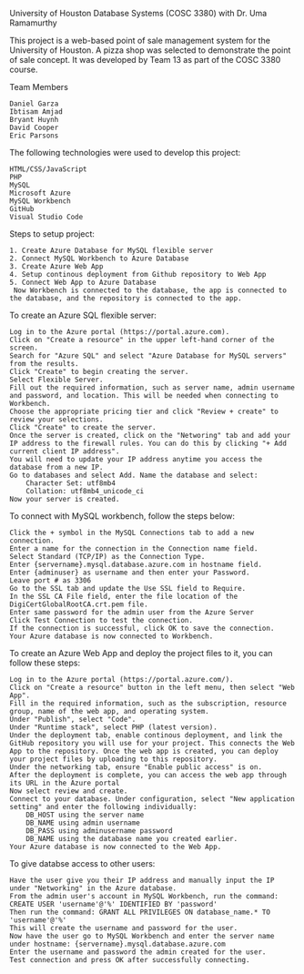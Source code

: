 University of Houston Database Systems (COSC 3380) with Dr. Uma Ramamurthy

This project is a web-based point of sale management system for the University of Houston. A pizza shop was selected to demonstrate the point of sale concept. It was developed by Team 13 as part of the COSC 3380 course. 

Team Members

    Daniel Garza
    Ibtisam Amjad
    Bryant Huynh
    David Cooper
    Eric Parsons

The following technologies were used to develop this project:

    HTML/CSS/JavaScript
    PHP
    MySQL
    Microsoft Azure
    MySQL Workbench
    GitHub
    Visual Studio Code

Steps to setup project:

    1. Create Azure Database for MySQL flexible server
    2. Connect MySQL Workbench to Azure Database
    3. Create Azure Web App
    4. Setup continous deployment from Github repository to Web App
    5. Connect Web App to Azure Database
     Now Workbench is connected to the database, the app is connected to the database, and the repository is connected to the app.

To create an Azure SQL flexible server:

    Log in to the Azure portal (https://portal.azure.com).
    Click on "Create a resource" in the upper left-hand corner of the screen.
    Search for "Azure SQL" and select "Azure Database for MySQL servers" from the results.
    Click "Create" to begin creating the server.
    Select Flexible Server.
    Fill out the required information, such as server name, admin username and password, and location. This will be needed when connecting to Workbench.
    Choose the appropriate pricing tier and click "Review + create" to review your selections.
    Click "Create" to create the server.
    Once the server is created, click on the "Networing" tab and add your IP address to the firewall rules. You can do this by clicking "+ Add current client IP address".
    You will need to update your IP address anytime you access the database from a new IP.
    Go to databases and select Add. Name the database and select:
        Character Set: utf8mb4
        Collation: utf8mb4_unicode_ci
    Now your server is created.

To connect with MySQL workbench, follow the steps below:

    Click the + symbol in the MySQL Connections tab to add a new connection.
    Enter a name for the connection in the Connection name field.
    Select Standard (TCP/IP) as the Connection Type.
    Enter {servername}.mysql.database.azure.com in hostname field.
    Enter {adminuser} as username and then enter your Password.
    Leave port # as 3306
    Go to the SSL tab and update the Use SSL field to Require.
    In the SSL CA File field, enter the file location of the DigiCertGlobalRootCA.crt.pem file.
    Enter same password for the admin user from the Azure Server
    Click Test Connection to test the connection.
    If the connection is successful, click OK to save the connection.
    Your Azure database is now connected to Workbench.


To create an Azure Web App and deploy the project files to it, you can follow these steps:

    Log in to the Azure portal (https://portal.azure.com/).
    Click on "Create a resource" button in the left menu, then select "Web App".
    Fill in the required information, such as the subscription, resource group, name of the web app, and operating system.
    Under "Publish", select "Code".
    Under "Runtime stack", select PHP (latest version).
    Under the deployment tab, enable continous deployment, and link the GitHub repository you will use for your project. This connects the Web App to the repository. Once the web app is created, you can deploy your project files by uploading to this repository.
    Under the networking tab, ensure "Enable public access" is on.
    After the deployment is complete, you can access the web app through its URL in the Azure portal
    Now select review and create.
    Connect to your database. Under configuration, select "New application setting" and enter the following individually:
        DB_HOST using the server name
        DB_NAME using admin username
        DB_PASS using adminusername password
        DB_NAME using the database name you created earlier.
    Your Azure database is now connected to the Web App.

To give databse access to other users:

    Have the user give you their IP address and manually input the IP under "Networking" in the Azure database. 
    From the admin user's account in MySQL Workbench, run the command: CREATE USER 'username'@'%' IDENTIFIED BY 'password'
    Then run the command: GRANT ALL PRIVILEGES ON database_name.* TO 'username'@'%'
    This will create the username and password for the user.
    Now have the user go to MySQL Workbench and enter the server name under hostname: {servername}.mysql.database.azure.com
    Enter the username and password the admin created for the user.
    Test connection and press OK after successfully connecting.
    
    
